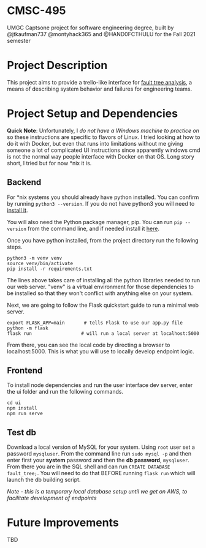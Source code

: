 # CMSC-495

UMGC Captsone project for software engineering degree, built by @jtkaufman737 @montyhack365 and @HAND0FCTHULU for the Fall 2021 semester 

# Project Description 

This project aims to provide a trello-like interface for [fault tree analysis](https://en.wikipedia.org/wiki/Fault_tree_analysis), a means of describing system behavior and failures for engineering teams. 

# Project Setup and Dependencies 

**Quick Note**: Unfortunately, I _do not have a Windows machine to practice on_ so these instructions are specific to flavors of Linux. I tried looking at how to do it with Docker, but even that runs into limitations without me giving someone a lot of complicated UI instructions since apparently windows cmd is not the normal way people interface with Docker on that OS. Long story short, I tried but for now *nix it is. 

## Backend 

For *nix systems you should already have python installed. You can confirm by running `python3 --version`. If you do not have python3 you will need to [install it](https://www.python.org/downloads/).

You will also need the Python package manager, pip. You can run `pip --version` from the command line, and if needed install it [here](https://pip.pypa.io/en/stable/installation/).

Once you have python installed, from the project directory run the following steps.
```
python3 -m venv venv
source venv/bin/activate
pip install -r requirements.txt
```
The lines above takes care of installing all the python libraries needed to run our web server. "venv" is a virtual environment for those dependencies to be installed so that they won't conflict with anything else on your system. 

Next, we are going to follow the Flask quickstart guide to run a minimal web server.
```
export FLASK_APP=main       # tells Flask to use our app.py file 
python -m flask            
flask run                  # will run a local server at localhost:5000 
```

From there, you can see the local code by directing a browser to localhost:5000. This is what you will use to locally develop endpoint logic. 

## Frontend 

To install node dependencies and run the user interface dev server, enter the ui folder and run the following commands. 
```
cd ui
npm install 
npm run serve
```

## Test db 

Download a local version of MySQL for your system. Using `root` user set a password `mysqluser`. From the command line run `sudo mysql -p` and then enter first your **system** password and then the **db password**, `mysqluser`. From there you are in the SQL shell and can run `CREATE DATABASE fault_tree;`. You will need to do that BEFORE running `flask run` which will launch the db building script. 

*Note - this is a temporary local database setup until we get on AWS, to facilitate development of endpoints* 

# Future Improvements 

TBD 